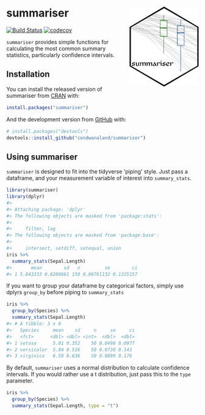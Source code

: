 
<!-- README.md is generated from README.Rmd. Please edit that file -->
summariser <img src="man/figures/logo.png" align="right" style="width:181px;height:209px;" />
=============================================================================================

<!-- badges: start -->
[![Build Status](https://travis-ci.org/condwanaland/summariser.svg?branch=master)](https://travis-ci.org/condwanaland/summariser) [![codecov](https://codecov.io/gh/condwanaland/summariser/branch/master/graph/badge.svg)](https://codecov.io/gh/condwanaland/summariser) <!-- badges: end -->

`summariser` provides simple functions for calculating the most common summary statistics, particularly confidence intervals.

Installation
------------

You can install the released version of summariser from [CRAN](https://CRAN.R-project.org) with:

``` r
install.packages("summariser")
```

And the development version from [GitHub](https://github.com/) with:

``` r
# install.packages("devtools")
devtools::install_github("condwanaland/summariser")
```

Using summariser
----------------

`summariser` is designed to fit into the tidyverse 'piping' style. Just pass a dataframe, and your measurement variable of interest into `summary_stats`.

``` r
library(summariser)
library(dplyr)
#> 
#> Attaching package: 'dplyr'
#> The following objects are masked from 'package:stats':
#> 
#>     filter, lag
#> The following objects are masked from 'package:base':
#> 
#>     intersect, setdiff, setequal, union
iris %>% 
  summary_stats(Sepal.Length)
#>       mean        sd   n         se        ci
#> 1 5.843333 0.8280661 150 0.06761132 0.1325157
```

If you want to group your dataframe by categorical factors, simply use dplyrs `group_by` before piping to `summary_stats`

``` r
iris %>%
  group_by(Species) %>% 
  summary_stats(Sepal.Length)
#> # A tibble: 3 x 6
#>   Species     mean    sd     n     se     ci
#>   <fct>      <dbl> <dbl> <int>  <dbl>  <dbl>
#> 1 setosa      5.01 0.352    50 0.0498 0.0977
#> 2 versicolor  5.94 0.516    50 0.0730 0.143 
#> 3 virginica   6.59 0.636    50 0.0899 0.176
```

By default, `summariser` uses a normal distribution to calculate confidence intervals. If you would rather use a t distribution, just pass this to the `type` parameter.

``` r
iris %>%
  group_by(Species) %>% 
  summary_stats(Sepal.Length, type = "t")
```
